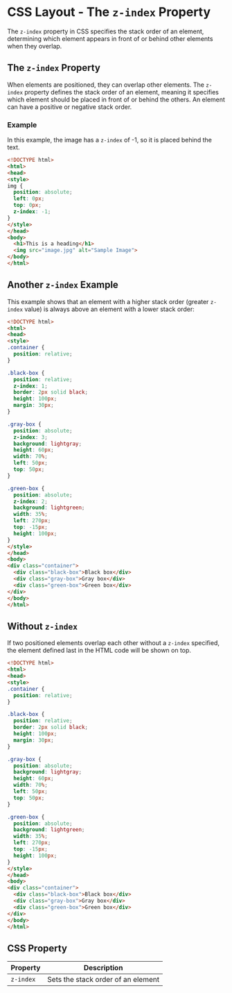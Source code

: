 # CSS Layout - The `z-index` Property
The `z-index` property in CSS specifies the stack order of an element, determining which element appears in front of or behind other elements when they overlap.
## The `z-index` Property
When elements are positioned, they can overlap other elements. The `z-index` property defines the stack order of an element, meaning it specifies which element should be placed in front of or behind the others. An element can have a positive or negative stack order.
### Example
In this example, the image has a `z-index` of -1, so it is placed behind the text.
```html
<!DOCTYPE html>
<html>
<head>
<style>
img {
  position: absolute;
  left: 0px;
  top: 0px;
  z-index: -1;
}
</style>
</head>
<body>
  <h1>This is a heading</h1>
  <img src="image.jpg" alt="Sample Image">
</body>
</html>
```

## Another `z-index` Example

This example shows that an element with a higher stack order (greater `z-index` value) is always above an element with a lower stack order:

```html
<!DOCTYPE html>
<html>
<head>
<style>
.container {
  position: relative;
}

.black-box {
  position: relative;
  z-index: 1;
  border: 2px solid black;
  height: 100px;
  margin: 30px;
}

.gray-box {
  position: absolute;
  z-index: 3;
  background: lightgray;
  height: 60px;
  width: 70%;
  left: 50px;
  top: 50px;
}

.green-box {
  position: absolute;
  z-index: 2;
  background: lightgreen;
  width: 35%;
  left: 270px;
  top: -15px;
  height: 100px;
}
</style>
</head>
<body>
<div class="container">
  <div class="black-box">Black box</div>
  <div class="gray-box">Gray box</div>
  <div class="green-box">Green box</div>
</div>
</body>
</html>
```

## Without `z-index`

If two positioned elements overlap each other without a `z-index` specified, the element defined last in the HTML code will be shown on top.

```html
<!DOCTYPE html>
<html>
<head>
<style>
.container {
  position: relative;
}

.black-box {
  position: relative;
  border: 2px solid black;
  height: 100px;
  margin: 30px;
}

.gray-box {
  position: absolute;
  background: lightgray;
  height: 60px;
  width: 70%;
  left: 50px;
  top: 50px;
}

.green-box {
  position: absolute;
  background: lightgreen;
  width: 35%;
  left: 270px;
  top: -15px;
  height: 100px;
}
</style>
</head>
<body>
<div class="container">
  <div class="black-box">Black box</div>
  <div class="gray-box">Gray box</div>
  <div class="green-box">Green box</div>
</div>
</body>
</html>
```

## CSS Property

| Property | Description                    |
|----------|--------------------------------|
| `z-index`| Sets the stack order of an element |
